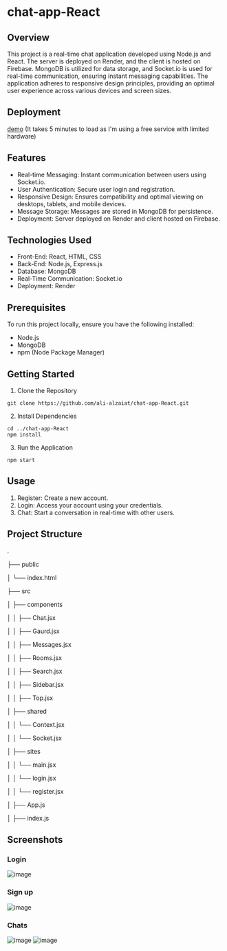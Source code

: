 # chat-app-React

## Overview
This project is a real-time chat application developed using Node.js and React. The server is deployed on Render, and the client is hosted on Firebase. MongoDB is utilized for data storage, and Socket.io is used for real-time communication, ensuring instant messaging capabilities. The application adheres to responsive design principles, providing an optimal user experience across various devices and screen sizes.

## Deployment
[demo](https://chat-ecb31.web.app/) (It takes 5 minutes to load as I'm using a free service with limited hardware)

## Features
* Real-time Messaging: Instant communication between users using Socket.io.
* User Authentication: Secure user login and registration.
* Responsive Design: Ensures compatibility and optimal viewing on desktops, tablets, and mobile devices.
* Message Storage: Messages are stored in MongoDB for persistence.
* Deployment: Server deployed on Render and client hosted on Firebase.

## Technologies Used
* Front-End: React, HTML, CSS
* Back-End: Node.js, Express.js
* Database: MongoDB
* Real-Time Communication: Socket.io
* Deployment: Render

## Prerequisites
To run this project locally, ensure you have the following installed:
* Node.js
* MongoDB
* npm (Node Package Manager)

## Getting Started
1. Clone the Repository
```
git clone https://github.com/ali-alzaiat/chat-app-React.git
```

2. Install Dependencies
```
cd ../chat-app-React
npm install
```

3. Run the Application
```
npm start
```

## Usage
1. Register: Create a new account.
2. Login: Access your account using your credentials.
3. Chat: Start a conversation in real-time with other users.

## Project Structure

.

├── public

│   └── index.html

├── src

│   ├── components

│   │   ├── Chat.jsx

│   │   ├── Gaurd.jsx

│   │   ├── Messages.jsx

│   │   ├── Rooms.jsx

│   │   ├── Search.jsx

│   │   ├── Sidebar.jsx

│   │   ├── Top.jsx

│   ├── shared

│   │   └── Context.jsx

│   │   └── Socket.jsx

│   ├── sites

│   │   └── main.jsx

│   │   └── login.jsx

│   │   └── register.jsx

│   ├── App.js

│   ├── index.js


## Screenshots
### Login
![image](https://github.com/user-attachments/assets/f0682532-6b84-4641-878c-42f6cc9d0d76)
### Sign up
![image](https://github.com/user-attachments/assets/25e01ec4-78d5-497f-a4e8-3f7782e738d4)
### Chats
![image](https://github.com/user-attachments/assets/22aafe94-3480-42fd-9549-dc06085e8ff8)
![image](https://github.com/user-attachments/assets/51c2842d-aae2-4d23-8b68-bb25e1d0ae7d)





